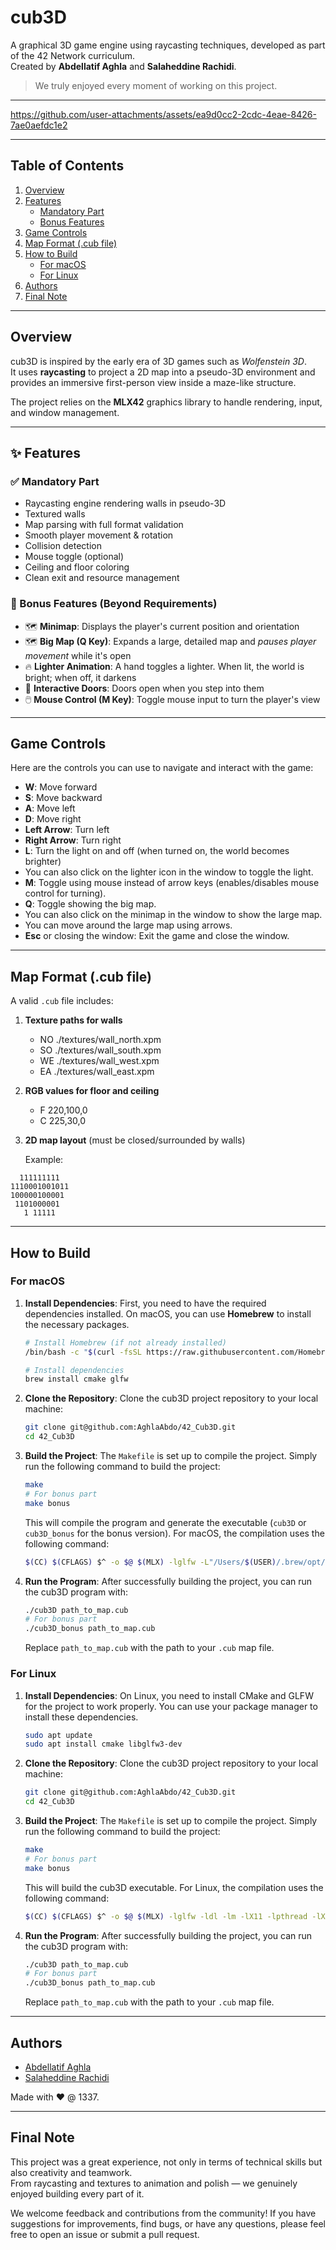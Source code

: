 # cub3D

A graphical 3D game engine using raycasting techniques, developed as part of the 42 Network curriculum.  
Created by **Abdellatif Aghla** and **Salaheddine Rachidi**.

> We truly enjoyed every moment of working on this project.

---


https://github.com/user-attachments/assets/ea9d0cc2-2cdc-4eae-8426-7ae0aefdc1e2

---

## Table of Contents

1. [Overview](#overview)
2. [Features](#✨-features)
   - [Mandatory Part](#✅-mandatory-part)
   - [Bonus Features](#🌟-bonus-features-beyond-requirements)
3. [Game Controls](#game-controls)
4. [Map Format (.cub file)](#map-format-cub-file)
5. [How to Build](#how-to-build)
   - [For macOS](#for-macos)
   - [For Linux](#for-linux)
6. [Authors](#authors)
7. [Final Note](#final-note)

---

## Overview

cub3D is inspired by the early era of 3D games such as *Wolfenstein 3D*.  
It uses **raycasting** to project a 2D map into a pseudo-3D environment and provides an immersive first-person view inside a maze-like structure.

The project relies on the **MLX42** graphics library to handle rendering, input, and window management.

---

## ✨ Features

### ✅ Mandatory Part
- Raycasting engine rendering walls in pseudo-3D
- Textured walls
- Map parsing with full format validation
- Smooth player movement & rotation
- Collision detection
- Mouse toggle (optional)
- Ceiling and floor coloring
- Clean exit and resource management

### 🌟 Bonus Features (Beyond Requirements)
- 🗺️ **Minimap**: Displays the player's current position and orientation
- 🗺️ **Big Map (Q Key)**: Expands a large, detailed map and *pauses player movement* while it's open
- 🔥 **Lighter Animation**: A hand toggles a lighter. When lit, the world is bright; when off, it darkens
- 🚪 **Interactive Doors**: Doors open when you step into them
- 🖱️ **Mouse Control (M Key)**: Toggle mouse input to turn the player's view

---

## Game Controls

Here are the controls you can use to navigate and interact with the game:

- **W**: Move forward
- **S**: Move backward
- **A**: Move left
- **D**: Move right
- **Left Arrow**: Turn left
- **Right Arrow**: Turn right
- **L**: Turn the light on and off (when turned on, the world becomes brighter)
- You can also click on the lighter icon in the window to toggle the light.
- **M**: Toggle using mouse instead of arrow keys (enables/disables mouse control for turning).
- **Q**: Toggle showing the big map.
- You can also click on the minimap in the window to show the large map.
- You can move around the large map using arrows.
- **Esc** or closing the window: Exit the game and close the window.

---

## Map Format (.cub file)

A valid `.cub` file includes:

1. **Texture paths for walls**
   - NO ./textures/wall_north.xpm  
   - SO ./textures/wall_south.xpm  
   - WE ./textures/wall_west.xpm  
   - EA ./textures/wall_east.xpm  

2. **RGB values for floor and ceiling**
   - F 220,100,0  
   - C 225,30,0  

3. **2D map layout** (must be closed/surrounded by walls)

   Example:
  ```text
    111111111
  1110001001011
  100000100001
   1101000001
     1 11111
```

---

## How to Build

### For macOS

1. **Install Dependencies**:
   First, you need to have the required dependencies installed. On macOS, you can use **Homebrew** to install the necessary packages.

   ```bash
   # Install Homebrew (if not already installed)
   /bin/bash -c "$(curl -fsSL https://raw.githubusercontent.com/Homebrew/install/HEAD/install.sh)"

   # Install dependencies
   brew install cmake glfw
   ```
2. **Clone the Repository**: Clone the cub3D project repository to your local machine:

    ```bash
    git clone git@github.com:AghlaAbdo/42_Cub3D.git
    cd 42_Cub3D
    ```

3. **Build the Project**: The `Makefile` is set up to compile the project. Simply run the following command to build the project:

   ```bash
   make
   # For bonus part
   make bonus
   ```
   This will compile the program and generate the executable (`cub3D` or `cub3D_bonus` for the bonus version). For macOS, the compilation uses the following command:
   ```bash
   $(CC) $(CFLAGS) $^ -o $@ $(MLX) -lglfw -L"/Users/$(USER)/.brew/opt/glfw/lib/" $(LIBFT)
   ```

4. **Run the Program**: After successfully building the project, you can run the cub3D program with:

    ```bash
    ./cub3D path_to_map.cub
    # For bonus part
    ./cub3D_bonus path_to_map.cub
    ```
    Replace `path_to_map.cub` with the path to your `.cub` map file.

### For Linux

1. **Install Dependencies**: On Linux, you need to install CMake and GLFW for the project to work properly. You can use your package manager to install these dependencies.

    ```bash
    sudo apt update
    sudo apt install cmake libglfw3-dev
    ```

2. **Clone the Repository**: Clone the cub3D project repository to your local machine:

    ```bash
    git clone git@github.com:AghlaAbdo/42_Cub3D.git
    cd 42_Cub3D
    ```

3. **Build the Project**: The `Makefile` is set up to compile the project. Simply run the following command to build the project:

   ```bash
   make
   # For bonus part
   make bonus
   ```
   This will build the cub3D executable. For Linux, the compilation uses the following command:
   ```bash
   $(CC) $(CFLAGS) $^ -o $@ $(MLX) -lglfw -ldl -lm -lX11 -lpthread -lXrandr -lXi $(LIBFT)
   ```

4. **Run the Program**: After successfully building the project, you can run the cub3D program with:

    ```bash
    ./cub3D path_to_map.cub
    # For bonus part
    ./cub3D_bonus path_to_map.cub
    ```
    Replace `path_to_map.cub` with the path to your `.cub` map file.

---

## Authors

  - [Abdellatif Aghla](https://github.com/AghlaAbdo)
  - [Salaheddine Rachidi](https://github.com/salahrachidi)

  Made with ❤️ @ 1337.

---

## Final Note

  This project was a great experience, not only in terms of technical skills but also creativity and teamwork.  
  From raycasting and textures to animation and polish — we genuinely enjoyed building every part of it.
  
  We welcome feedback and contributions from the community! If you have suggestions for improvements, find bugs, or have any questions, please feel free to open an issue or submit a pull request.
